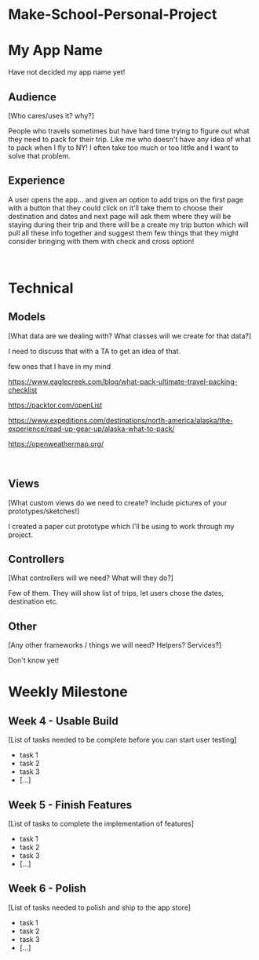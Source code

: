 # Make-School-Personal-Project

# My App Name

Have not decided my app name yet!
​
## Audience
[Who cares/uses it? why?]

People who travels sometimes but have hard time trying to figure out what they need to pack for their trip. Like me who doesn't have any idea of what to pack when I fly to NY! I often take too much or too little and I want to solve that problem. 
​
## Experience
A user opens the app... and given an option to add trips on the first page with a button that they could click on it'll take them to choose their destination and dates and next page will ask them where they will be staying during their trip and there will be a create my trip button which will pull all these info together and suggest them few things that they might consider bringing with them with check and cross option!


​
# Technical
## Models
[What data are we dealing with? What classes will we create for that data?]

I need to discuss that with a TA to get an idea of that. 

few ones that I have in my mind

https://www.eaglecreek.com/blog/what-pack-ultimate-travel-packing-checklist

https://packtor.com/openList

https://www.expeditions.com/destinations/north-america/alaska/the-experience/read-up-gear-up/alaska-what-to-pack/

https://openweathermap.org/

​
## Views
[What custom views do we need to create? Include pictures of your prototypes/sketches!]

I created a paper cut prototype which I'll be using to work through my project.
​
## Controllers
[What controllers will we need? What will they do?]

Few of them. They will show list of trips, let users chose the dates, destination etc.
​

## Other
[Any other frameworks / things we will need? Helpers? Services?]

Don't know yet!
​
# Weekly Milestone
## Week 4 - Usable Build
[List of tasks needed to be complete before you can start user testing]
- task 1
- task 2
- task 3
- [...]
​
## Week 5 - Finish Features
[List of tasks to complete the implementation of features]
- task 1
- task 2
- task 3
- [...]
​
## Week 6 - Polish
[List of tasks needed to polish and ship to the app store]
- task 1
- task 2
- task 3
- [...]
